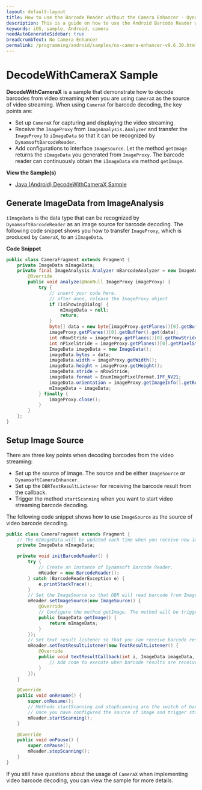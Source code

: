 ```yaml
---
layout: default-layout
title: How to use the Barcode Reader without the Camera Enhancer - Dynamsoft Barcode Reader for Android
description: This is a guide on how to use the Android Barcode Reader with the CameraX component instead of Camera Enhancer.
keywords: iOS, sample, Android, camera
needAutoGenerateSidebar: true
breadcrumbText: No Camera Enhancer
permalink: /programming/android/samples/no-camera-enhancer-v9.6.30.html
---
```


# DecodeWithCameraX Sample

**DecodeWithCameraX** is a sample that demonstrate how to decode barcodes from video streaming when you are using `CameraX` as the source of video streaming. When using `CameraX` for barcode decoding, the key points are:

- Set up `CameraX` for capturing and displaying the video streaming.
- Receive the `ImageProxy` from `ImageAnalysis.Analyzer` and transfer the `ImageProxy` to `iImageData` so that it can be recognized by `DynamsoftBarcodeReader`.
- Add configurations to interface `ImageSource`. Let the method `getImage` returns the `iImageData` you generated from `ImageProxy`. The barcode reader can continuously obtain the `iImageData` via method `getImage`.

**View the Sample(s)**

- <a href="https://github.com/Dynamsoft/barcode-reader-mobile-samples/tree/v9.6.20/android/Java/DecodeWithCameraX/" target="_blank">Java (Android) DecodeWithCameraX Sample</a>

## Generate ImageData from ImageAnalysis

`iImageData` is the data type that can be recognized by `DynamsoftBarcodeReader` as an image source for barcode decoding. The following code snippet shows you how to transfer `ImageProxy`, which is produced by `CameraX`, to an `iImageData`.

**Code Snippet**

```java
public class CameraFragment extends Fragment {
    private ImageData mImageData;
    private final ImageAnalysis.Analyzer mBarcodeAnalyzer = new ImageAnalysis.Analyzer() {
        @Override
        public void analyze(@NonNull ImageProxy imageProxy) {
            try {
                // insert your code here.
                // after done, release the ImageProxy object
                if (isShowingDialog) {
                    mImageData = null;
                    return;
                }
                byte[] data = new byte[imageProxy.getPlanes()[0].getBuffer().remaining()];
                imageProxy.getPlanes()[0].getBuffer().get(data);
                int nRowStride = imageProxy.getPlanes()[0].getRowStride();
                int nPixelStride = imageProxy.getPlanes()[0].getPixelStride();
                ImageData imageData = new ImageData();
                imageData.bytes = data;
                imageData.width = imageProxy.getWidth();
                imageData.height = imageProxy.getHeight();
                imageData.stride = nRowStride;
                imageData.format = EnumImagePixelFormat.IPF_NV21;
                imageData.orientation = imageProxy.getImageInfo().getRotationDegrees();
                mImageData = imageData;
            } finally {
                imageProxy.close();
            }
        }
    };
}
```

## Setup Image Source

There are three key points when decoding barcodes from the video streaming:

- Set up the source of image. The source and be either `ImageSource` or `DynamsoftCameraEnhancer`.
- Set up the `DBRTextResultListener` for receiving the barcode result from the callback.
- Trigger the method `startScanning` when you want to start video streaming barcode decoding.

The following code snippet shows how to use `ImageSource` as the source of video barcode decoding.

```java
public class CameraFragment extends Fragment {
    // The mImageData will be updated each time when you receive new image from ImageAnalysis
    private ImageData mImageData;

    private void initBarcodeReader() {
        try {
            // Create an instance of Dynamsoft Barcode Reader.
            mReader = new BarcodeReader();
        } catch (BarcodeReaderException e) {
            e.printStackTrace();
        }
        // Set the ImageSource so that DBR will read barcode from ImageSource.
        mReader.setImageSource(new ImageSource() {
            @Override
            // Configure the method getImage. The method will be triggered each time when the library finished processing the previous image.
            public ImageData getImage() {
                return mImageData;
            }
        });
        // Set text result listener so that you can receive barcode result from textResultCallback.
        mReader.setTextResultListener(new TextResultListener() {
            @Override
            public void textResultCallback(int i, ImageData imageData, TextResult[] textResults) {
                // Add code to execute when barcode results are received.
            }
        });
    }

    @Override
    public void onResume() {
        super.onResume();
        // Methods startScanning and stopScanning are the switch of barcode decoding thread.
        // Once you have configured the source of image and trigger startScanning, you will be able to receive barcode result from textResultCallback.
        mReader.startScanning();
    }

    @Override
    public void onPause() {
        super.onPause();
        mReader.stopScanning();
    }
}
```

If you still have questions about the usage of `CameraX` when implementing video barcode decoding, you can view the sample for more details.

